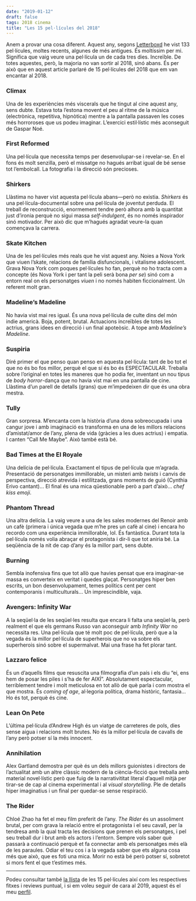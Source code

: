 ```yaml
---
date: "2019-01-12"
draft: false
tags: 2018 cinema
title: "Les 15 pel·lícules del 2018"
---
```


Anem a provar una cosa diferent. Aquest any, segons [Letterboxd](https://letterboxd.com/enric/) he vist 133 pel·lícules, moltes recents, algunes de més antigues. És moltíssim per mi. Significa que vaig veure una pel·lícula un de cada tres dies. Increïble. De totes aquestes, però, la majoria no van sortir al 2018, sinó abans. És per això que en aquest article parlaré de 15 pel·lícules del 2018 que em van encantar al 2018.

### Climax

Una de les experiències més viscerals que he tingut al cine aquest any, sens dubte. Estava tota l’estona movent el peu al ritme de la música (electrònica, repetitiva, hipnòtica) mentre a la pantalla passaven les coses més horroroses que us podeu imaginar. L’exercici estil·lístic més aconseguit de Gaspar Noé.

### First Reformed

Una pel·lícula que necessita temps per desenvolupar-se i revelar-se. En el fons és molt senzilla, però el missatge no hagués arribat igual de bé sense tot l’embolcall. La fotografia i la direcció són precioses.

### Shirkers

Llàstima no haver vist aquesta pel·lícula abans—però no existia. *Shirkers* és una pel·lícula-documental sobre una pel·lícula de joventut perduda. El treball de reconstrucció, enormement tendre però alhora amb la quantitat just d’ironia perquè no sigui massa *self-indulgent*, és no només inspirador sinó motivador. Per això dic que m’hagués agradat veure-la quan començava la carrera.

### Skate Kitchen

Una de les pel·lícules més reals que he vist aquest any. Noies a Nova York que viuen l’skate, relacions de família disfuncionals, i vitalisme adolescent. Grava Nova York com poques pel·lícules ho fan, perquè no ho tracta com a concepte (és Nova York i per tant la peli serà bona *per se*) sinó com a entorn real on els personatges *viuen* i no només habiten ficcionalment. Un referent molt gran.

### Madeline’s Madeline

No havia vist mai res igual. És una nova pel·lícula de culte dins del món indie americà. Boja, potent, brutal. Actuacions increïbles de totes les actrius, grans idees en direcció i un final apoteòsic. A tope amb *Madeline’s Madeline*.

### Suspiria

Diré primer el que penso quan penso en aquesta pel·lícula: tant de bo tot el que no és bo fos millor, perquè el que sí és bo és ESPECTACULAR. Treballa sobre l’original en totes les maneres que ho podia fer, inventant un nou tipus de *body horror*-dança que no havia vist mai en una pantalla de cine. Llàstima d’un parell de detalls (grans) que m’impedeixen dir que és una obra mestra.

### Tully

Gran sorpresa. M’encanta com la història d’una dona sobreocupada i una cangur jove i amb imaginació es transforma en una de les millors relacions d’amistat/amor de l’any, plena de vida (gràcies a les dues actrius) i empatia. I canten “Call Me Maybe”. Això també està bé.

### Bad Times at the El Royale

Una delícia de pel·lícula. Exactament el tipus de pel·lícula que m’agrada. Presentació de personatges immillorable, un misteri amb *twists* i canvis de perspectiva, direcció atrevida i estilitzada, grans moments de guió (Cynthia Erivo cantant)… El final és una mica qüestionable però a part d’això… *chef kiss emoji*. 

### Phantom Thread

Una altra delícia. La vaig veure a una de les sales modernes del Renoir amb un cafè (primera i única vegada que m’he pres un cafè al cine) i encara ho recordo com una experiència immillorable, lol. És fantàstica. Durant tota la pel·lícula només volia abraçar el protagonista i dir-li que tot aniria bé. La seqüència de la nit de cap d’any és la millor part, sens dubte.

### Burning

Sembla inofensiva fins que tot allò que havies pensat que era imaginar-se massa es converteix en veritat i quedes glaçat. Personatges hiper ben escrits, un bon desenvolupament, temes polítics cent per cent contemporanis i multiculturals… Un imprescindible, vaja.

### Avengers: Infinity War

A la seqüel·la de les seqüel·les resulta que encara li falta una seqüel·la, però realment el que els germans Russo van aconseguir amb *Infinity War* no necessita res. Una pel·lícula que té molt poc de pel·lícula, però que a la vegada és la millor pel·lícula de superherois que no va sobre els superherois sinó sobre el supermalvat. Mai una frase ha fet plorar tant.

### Lazzaro felice

És un d’aquells films que resuscita una filmografia d’un país i els diu “ei, ens hem de posar les piles i s’ha de fer AIXÍ”. Absolutament espectacular, terriblement tendre i molt meticulosa en tot allò de què parla i com mostra el que mostra. És *coming of age*, al·legoria política, drama històric, fantasia… Ho és tot, perquè és cine.

### Lean On Pete

L’última pel·lícula d’Andrew High és un viatge de carreteres de pols, dies sense aigua i relacions molt brutes. No és la millor pel·lícula de cavalls de l’any però potser sí la més innocent.

### Annihilation

Alex Gartland demostra per què és un dels millors guionistes i directors de l’actualitat amb un altre clàssic modern de la ciència-ficció que treballa amb material novel·lístic però que fuig de la narrativititat literal d’aquell mitjà per tirar-se de cap al cinema experimental i al *visual storytelling*. Ple de detalls hiper imaginatius i un final per quedar-se sense respiració.

### The Rider

Chloé Zhao ha fet el meu film preferit de l’any. *The Rider* és un assoliment brutal, per com grava la relació entre el protagonista i el seu cavall, per la tendresa amb la qual tracta les decisions que prenen els personatges, i pel seu treball dur i brut amb els actors i l’entorn. Sempre vols saber què passarà a continuació perquè et fa connectar amb els personatges més elà de les paraules. Odiar el teu cos i a la vegada saber que ets alguna cosa més que això, que es foti una mica. Morir no està bé però potser sí, sobretot si mors fent el que t’estimes més.

---

Podeu consultar també [la llista](https://letterboxd.com/enric/list/15-from-2018/) de les 15 pel·lícules així com les respectives fitxes i reviews puntual, i si em voleu seguir de cara al 2019, aquest és el meu [perfil](https://letterboxd.com/enric/).
